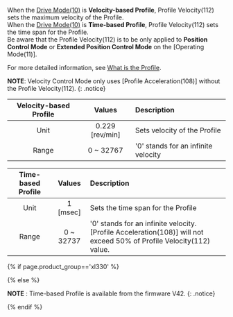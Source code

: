 
When the [Drive Mode(10)] is **Velocity-based Profile**, Profile Velocity(112) sets the maximum velocity of the Profile.  
When the [Drive Mode(10)] is **Time-based Profile**, Profile Velocity(112) sets the time span for the Profile.  
Be aware that the Profile Velocity(112) is to be only applied to **Position Control Mode** or **Extended Position Control Mode** on the [Operating Mode(11)].

For more detailed information, see [What is the Profile](#what-is-the-profile).

**NOTE**: Velocity Control Mode only uses [Profile Acceleration(108)] without the Profile Velocity(112).
{: .notice}

| Velocity-based Profile |     Values      | Description                         |
|:----------------------:|:---------------:|:------------------------------------|
|          Unit          | 0.229 [rev/min] | Sets velocity of the Profile        |
|         Range          |    0 ~ 32767    | '0' stands for an infinite velocity |

| Time-based Profile |  Values   | Description                                                                                                             |
|:------------------:|:---------:|:------------------------------------------------------------------------------------------------------------------------|
|        Unit        | 1 [msec]  | Sets the time span for the Profile                                                                                      |
|       Range        | 0 ~ 32737 | '0' stands for an infinite velocity.<br>[Profile Acceleration(108)] will not exceed 50% of Profile Velocity(112) value. |

{% if page.product_group=='xl330' %}

{% else %}

**NOTE** : Time-based Profile is available from the firmware V42.
{: .notice}

{% endif %}

[Moving Status(123)]: #moving-status123
[Drive Mode(10)]: #drive-mode10

